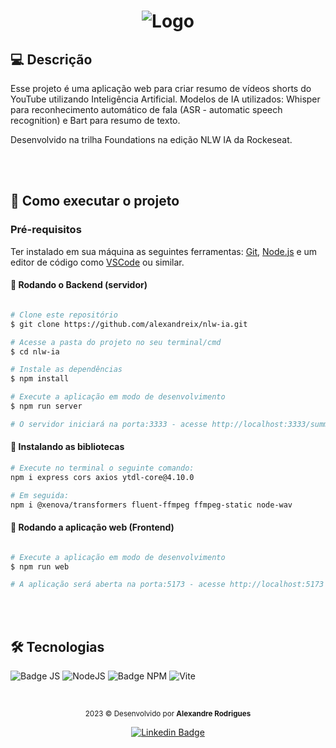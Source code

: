 <h1 align="center">
  
![Logo](https://github.com/guisant/nlwia/assets/37338838/28640e18-c592-4495-b810-df387c6c52aa)
</h1>


## 💻 Descrição

<p>Esse projeto é uma aplicação web para criar resumo de vídeos shorts do YouTube utilizando Inteligência Artificial. 
Modelos de IA utilizados: Whisper para reconhecimento automático de fala (ASR - automatic speech recognition) e Bart para resumo de texto.
  
Desenvolvido na trilha Foundations na edição NLW IA da Rockeseat.</p>

<br><br>

## 🚀 Como executar o projeto

### Pré-requisitos

Ter instalado em sua máquina as seguintes ferramentas:
[Git](https://git-scm.com), [Node.js](https://nodejs.org/en/) e um editor de código como [VSCode](https://code.visualstudio.com/) ou similar.

#### 🎲 Rodando o Backend (servidor)

```bash

# Clone este repositório
$ git clone https://github.com/alexandreix/nlw-ia.git

# Acesse a pasta do projeto no seu terminal/cmd
$ cd nlw-ia

# Instale as dependências
$ npm install

# Execute a aplicação em modo de desenvolvimento
$ npm run server

# O servidor iniciará na porta:3333 - acesse http://localhost:3333/summary/"id do video"(codigo após /shorts/..)

```
#### 🧭 Instalando as bibliotecas

```bash
# Execute no terminal o seguinte comando:
npm i express cors axios ytdl-core@4.10.0 

# Em seguida:
npm i @xenova/transformers fluent-ffmpeg ffmpeg-static node-wav

```
#### 🧭 Rodando a aplicação web (Frontend)

```bash

# Execute a aplicação em modo de desenvolvimento
$ npm run web

# A aplicação será aberta na porta:5173 - acesse http://localhost:5173

```

<br><br>

## 🛠 Tecnologias

![Badge JS](https://img.shields.io/badge/JavaScript-F7DF1E.svg?style=for-the-badge&logo=JavaScript&logoColor=black)
![NodeJS](https://img.shields.io/badge/node.js-6DA55F?style=for-the-badge&logo=node.js&logoColor=white)
![Badge NPM](https://img.shields.io/badge/npm-CB3837.svg?style=for-the-badge&logo=npm&logoColor=white)
![Vite](https://img.shields.io/badge/vite-%23646CFF.svg?style=for-the-badge&logo=vite&logoColor=white)

<br>

<div align="center">
</p>
  <small> 2023 © Desenvolvido por <strong>Alexandre Rodrigues</strong></small>

  [![Linkedin Badge](https://img.shields.io/badge/-Alexandre%20Rodrigues-0081d2?style=flat-square&logo=Linkedin&logoColor=white&link=https://www.linkedin.com/in/alexandrerodriguesd/)](https://www.linkedin.com/in/alexandrerodriguesd/) 
</div>
